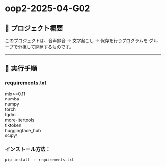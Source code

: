 # oop2-2025-04-G02

## 📖 プロジェクト概要
このプロジェクトは、音声録音 → 文字起こし → 保存を行うプログラムを
グループで分担して開発するものです。

---

## 🚀 実行手順

### requirements.txt
mlx>=0.11\
numba\
numpy\
torch\
tqdm\
more-itertools\
tiktoken\
huggingface_hub\
scipy\

### インストール方法：

```bash
pip install -r requirements.txt
